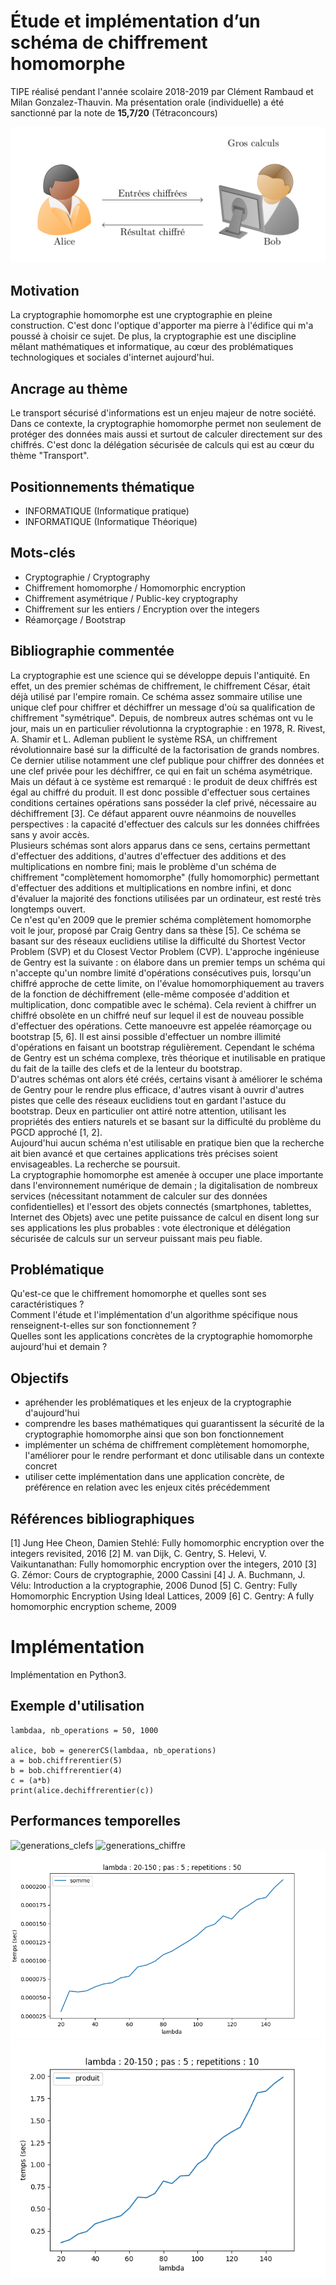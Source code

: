 # Étude et implémentation d’un schéma de chiffrement homomorphe

TIPE réalisé pendant l'année scolaire 2018-2019 par Clément Rambaud et Milan Gonzalez-Thauvin. Ma présentation orale (individuelle) a été sanctionné par la note de **15,7/20** (Tétraconcours)

![illustration](cryptographie_homomorphe.png)

## Motivation
La cryptographie homomorphe est une cryptographie en pleine construction. C'est donc l'optique d'apporter ma pierre à l'édifice qui m'a poussé à choisir ce sujet. De plus, la cryptographie est une discipline mêlant mathématiques et informatique, au cœur des problématiques technologiques et sociales d'internet aujourd'hui.

## Ancrage au thème
Le transport sécurisé d'informations est un enjeu majeur de notre société. Dans ce contexte, la cryptographie homomorphe permet non seulement de protéger des données mais aussi et surtout de calculer directement sur des chiffrés. C'est donc la délégation sécurisée de calculs qui est au cœur du thème "Transport".

## Positionnements thématique
* INFORMATIQUE (Informatique pratique)
* INFORMATIQUE (Informatique Théorique)

## Mots-clés
* Cryptographie                / Cryptography
* Chiffrement homomorphe       / Homomorphic encryption
* Chiffrement asymétrique      / Public-key cryptography
* Chiffrement sur les entiers  / Encryption over the integers
* Réamorçage                   / Bootstrap


## Bibliographie commentée
La cryptographie est une science qui se développe depuis l'antiquité. En effet, un des premier schémas de chiffrement, le chiffrement César, était déjà utilisé par l'empire romain. Ce schéma assez sommaire utilise une unique clef pour chiffrer et déchiffrer un message d'où sa qualification de chiffrement "symétrique". Depuis, de nombreux autres schémas ont vu le jour, mais un en particulier révolutionna la cryptographie : en 1978, R. Rivest, A. Shamir et L. Adleman publient le système RSA, un chiffrement révolutionnaire basé sur la difficulté de la factorisation de grands nombres. Ce dernier utilise notamment une clef publique pour chiffrer des données et une clef privée pour les déchiffrer, ce qui en fait un schéma asymétrique. Mais un défaut à ce système est remarqué : le produit de deux chiffrés est égal au chiffré du produit. Il est donc possible d'effectuer sous certaines conditions certaines opérations sans posséder la clef privé, nécessaire au déchiffrement [3]. Ce défaut apparent ouvre néanmoins de nouvelles perspectives : la capacité d'effectuer des calculs sur les données chiffrées sans y avoir accès.  
Plusieurs schémas sont alors apparus dans ce sens, certains permettant d'effectuer des additions, d'autres d'effectuer des additions et des multiplications en nombre fini; mais le problème d'un schéma de chiffrement "complètement homomorphe" (fully homomorphic) permettant d'effectuer des additions et multiplications en nombre infini, et donc d'évaluer la majorité des fonctions utilisées par un ordinateur, est resté très longtemps ouvert.  
Ce n'est qu'en 2009 que le premier schéma complètement homomorphe voit le jour, proposé par Craig Gentry dans sa thèse [5]. Ce schéma se basant sur des réseaux euclidiens utilise la difficulté du Shortest Vector Problem (SVP) et du Closest Vector Problem (CVP). L'approche ingénieuse de Gentry est la suivante : on élabore dans un premier temps un schéma qui n'accepte qu'un nombre limité d'opérations consécutives puis, lorsqu'un chiffré approche de cette limite, on l'évalue homomorphiquement au travers de la fonction de déchiffrement (elle-même composée d'addition et multiplication, donc compatible avec le schéma). Cela revient à chiffrer un chiffré obsolète en un chiffré neuf sur lequel il est de nouveau possible d'effectuer des opérations. Cette manoeuvre est appelée réamorçage ou bootstrap [5, 6]. Il est ainsi possible d'effectuer un nombre illimité d'opérations en faisant un bootstrap régulièrement. Cependant le schéma de Gentry est un schéma complexe, très théorique et inutilisable en pratique du fait de la taille des clefs et de la lenteur du bootstrap.  
D'autres schémas ont alors été créés, certains visant à améliorer le schéma de Gentry pour le rendre plus efficace, d'autres visant à ouvrir d'autres pistes que celle des réseaux euclidiens tout en gardant l'astuce du bootstrap. Deux en particulier ont attiré notre attention, utilisant les propriétés des entiers naturels et se basant sur la difficulté du problème du PGCD approché [1, 2].  
Aujourd'hui aucun schéma n'est utilisable en pratique bien que la recherche ait bien avancé et que certaines applications très précises soient envisageables. La recherche se poursuit.  
La cryptographie homomorphe est amenée à occuper une place importante dans l'environnement numérique de demain ; la digitalisation de nombreux services (nécessitant notamment de calculer sur des données confidentielles) et l'essort des objets connectés (smartphones, tablettes, Internet des Objets) avec une petite puissance de calcul en disent long sur ses applications les plus probables : vote électronique et délégation sécurisée de calculs sur un serveur puissant mais peu fiable.

## Problématique
Qu'est-ce que le chiffrement homomorphe et quelles sont ses caractéristiques ?  
Comment l'étude et l'implémentation d'un algorithme spécifique nous renseignent-t-elles sur son fonctionnement ?  
Quelles sont les applications concrètes de la cryptographie homomorphe aujourd'hui et demain ?

## Objectifs
* apréhender les problématiques et les enjeux de la cryptographie d'aujourd'hui
* comprendre les bases mathématiques qui guarantissent la sécurité de la cryptographie homomorphe ainsi que son bon fonctionnement
* implémenter un schéma de chiffrement complètement homomorphe, l'améliorer pour le rendre performant et donc utilisable dans un contexte concret
* utiliser cette implémentation dans une application concrète, de préférence en relation avec les enjeux cités précédemment

## Références bibliographiques

\[1] Jung Hee Cheon, Damien Stehlé: Fully homomorphic encryption over the integers revisited, 2016
\[2] M. van Dijk, C. Gentry, S. Helevi, V. Vaikuntanathan: Fully homomorphic encryption over the integers, 2010
\[3] G. Zémor: Cours de cryptographie, 2000 Cassini
\[4] J. A. Buchmann, J. Vélu: Introduction a la cryptographie, 2006 Dunod
\[5] C. Gentry: Fully Homomorphic Encryption Using Ideal Lattices, 2009
\[6] C. Gentry: A fully homomorphic encryption scheme, 2009


# Implémentation

Implémentation en Python3.

## Exemple d'utilisation

```
lambdaa, nb_operations = 50, 1000

alice, bob = genererCS(lambdaa, nb_operations)
a = bob.chiffrerentier(5)
b = bob.chiffrerentier(4)
c = (a*b)
print(alice.dechiffrerentier(c))
```

## Performances temporelles

![generations_clefs](presentation_milan/images/generations_clefs.png)
![generations_chiffre](presentation_milan/images/generations_chiffre.png)
![somme](presentation_milan/images/somme.png)
![produit](presentation_milan/images/produit.png)

